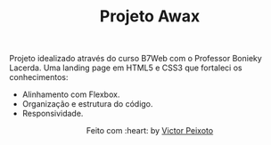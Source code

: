 

<h1 align="center">Projeto Awax</h1>

<br>

Projeto idealizado através do curso B7Web com o Professor Bonieky Lacerda.
Uma landing page em HTML5 e CSS3 que fortaleci os conhecimentos:
- Alinhamento com Flexbox.
- Organização e estrutura do código.
- Responsividade.



<div style="text-align: center">
Feito com :heart: by <a href="https://github.com/victorpeixoto" target="_blank">Victor Peixoto</a>
</div>

&#xa0;

